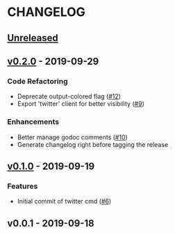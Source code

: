 # CHANGELOG

<a name="unreleased"></a>
## [Unreleased]


<a name="v0.2.0"></a>
## [v0.2.0] - 2019-09-29
### Code Refactoring
- Deprecate output-colored flag ([#12](https://github.com/khos2ow/rostamctl/issues/12))
- Export 'twitter' client for better visibility ([#9](https://github.com/khos2ow/rostamctl/issues/9))

### Enhancements
- Better manage godoc comments ([#10](https://github.com/khos2ow/rostamctl/issues/10))
- Generate changelog right before tagging the release


<a name="v0.1.0"></a>
## [v0.1.0] - 2019-09-19
### Features
- Initial commit of twitter cmd ([#6](https://github.com/khos2ow/rostamctl/issues/6))


<a name="v0.0.1"></a>
## v0.0.1 - 2019-09-18

[Unreleased]: https://github.com/khos2ow/rostamctl/compare/v0.2.0...HEAD
[v0.2.0]: https://github.com/khos2ow/rostamctl/compare/v0.1.0...v0.2.0
[v0.1.0]: https://github.com/khos2ow/rostamctl/compare/v0.0.1...v0.1.0
